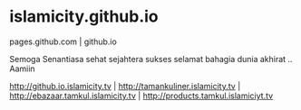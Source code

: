 # islamicity.github.io
pages.github.com | github.io

Semoga Senantiasa sehat sejahtera sukses selamat bahagia dunia akhirat .. Aamiin 

http://github.io.islamicity.tv | 
http://tamankuliner.islamicity.tv |
http://ebazaar.tamkul.islamicity.tv |
http://products.tamkul.islamiciyt.tv
